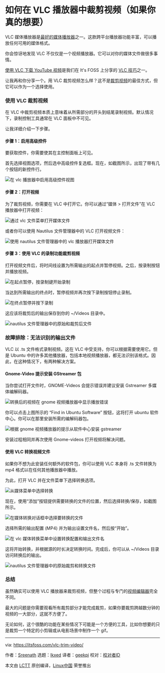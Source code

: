 [#]: subject: "How to Trim a Video in VLC Player [If You Really Want to]"
[#]: via: "https://itsfoss.com/vlc-trim-video/"
[#]: author: "Sreenath https://itsfoss.com/author/sreenath/"
[#]: collector: "lkxed"
[#]: translator: "geekpi"
[#]: reviewer: " "
[#]: publisher: " "
[#]: url: " "

如何在 VLC 播放器中裁剪视频（如果你真的想要）
======

VLC 媒体播放器是[最好的媒体播放器][1]之一。这款跨平台播放器功能丰富，可以播放任何可用的媒体格式。

你会惊讶地发现 VLC 不仅仅是一个视频播放器。它可以对你的媒体文件做很多事情。

[使用 VLC 下载 YouTube 视频][2]是我们在 It's FOSS 上分享的 [VLC 技巧][3]之一。

让我再和你分享一个。用 VLC 裁剪视频怎么样？这不是[裁剪视频][4]的最佳方式，但它可以作为一个选择使用。

### 使用 VLC 裁剪视频

在 VLC 中裁剪视频本质上意味着从所需部分的开头到结尾录制视频。默认情况下，录制控制工具通常在 VLC 面板中不可见。

让我详细介绍一下步骤。

#### 步骤 1：启用高级控件

要获取控件，你需要使其在主控制面板上可见。

首先选择视图选项，然后选中高级控件复选框。现在，如截图所示，出现了带有几个按钮的新控件行。

![在 vlc 播放器中启用高级控件视图][5]

#### 步骤 2：打开视频

为了裁剪视频，你需要在 VLC 中打开它。你可以通过“媒体 > 打开文件”在 VLC 播放器中打开视频：

![通过 vlc 文件菜单打开媒体文件][6]

或者你可以使用 Nautilus 文件管理器中的 VLC 打开视频文件：

![使用 nautilus 文件管理器中的 vlc 播放器打开媒体文件][7]

#### 步骤 3：使用 VLC 的录制功能裁剪视频

打开视频文件后，将时间线设置为所需输出的起点并暂停视频。之后，按录制按钮并播放视频。

![在起点暂停，按录制键开始录制][8]

当达到所需输出的终点时，暂停视频并再次按下录制按钮停止录制。

![在终点暂停并按下录制][9]

这应该将裁剪后的输出保存到你的 \~/Videos 目录中。

![nautilus 文件管理器中的原始和裁剪后文件][10]

### 故障排除：无法识别的输出文件

VLC 以 .ts 文件格式录制视频。这在 VLC 中受支持，你可以根据需要使用它。但是 Ubuntu 中的许多其他播放器，包括本地视频播放器，都无法识别该格式。因此，在这种情况下，有两种解决方案。

#### Gnome-Video 提示安装 GStreamer 包

当你尝试打开文件时，GNOME-Videos 会提示错误并建议安装 Gstreamer 多媒体编解码器。

![转换后的视频在 gnome 视频播放器中显示播放错误][11]

你可以点击上图所示的 “Find in Ubuntu Software” 按钮，这将打开 ubuntu 软件中心。你可以在那里安装所需的编解码器包。

![根据 gnome 视频播放器的提示从软件中心安装 gstreamer][12]

安装过程相同并再次使用 Gnome-videos 打开视频将解决问题。

#### 使用 VLC 转换视频文件

如果你不想为此安装任何额外的软件包，你可以使用 VLC 本身将 .ts 文件转换为 mp4 格式以在任何其他播放器中播放。

为此，打开 VLC 并在文件菜单下选择转换选项。

![从媒体菜单中选择转换][13]

现在，使用“添加”按钮提供需要转换的文件的位置，然后选择转换/保存，如截图所示。

![在媒体转换对话框中选择要转换的文件][14]

选择所需的输出配置 (MP4) 并为输出设置文件名，然后按“开始”。

![在 vlc 媒体转换菜单中设置转换配置和输出文件名][15]

这将开始转换，并根据源的时长决定转换时间。完成后，你可以从 \~/Videos 目录访问转换后的输出。

![nautilus 文件管理器中的原始裁剪和转换文件][16]

### 总结

虽然确实可以使用 VLC 播放器来裁剪视频，但整个过程与专门的[视频编辑器][17]完全不同。

最大的问题是你需要观看所有裁剪部分才能完成裁剪，如果你要裁剪跨越数分钟的视频的一大部分，这就不方便了。

无论如何，这个很酷的功能在某些情况下可能是一个方便的工具，比如你想要的只是裁剪一个特定的小剪辑或从电影场景中制作一个 gif。

--------------------------------------------------------------------------------

via: https://itsfoss.com/vlc-trim-video/

作者：[Sreenath][a]
选题：[lkxed][b]
译者：[geekpi](https://github.com/geekpi)
校对：[校对者ID](https://github.com/校对者ID)

本文由 [LCTT](https://github.com/LCTT/TranslateProject) 原创编译，[Linux中国](https://linux.cn/) 荣誉推出

[a]: https://itsfoss.com/author/sreenath/
[b]: https://github.com/lkxed
[1]: https://itsfoss.com/video-players-linux/
[2]: https://itsfoss.com/download-youtube-videos-vlc/
[3]: https://itsfoss.com/simple-vlc-tips/
[4]: https://itsfoss.com/video-trimmer/
[5]: https://itsfoss.com/wp-content/uploads/2022/11/enable-advanced-controls-view-in-vlc-player.png
[6]: https://itsfoss.com/wp-content/uploads/2022/11/open-media-file-through-vlc-file-menu.png
[7]: https://itsfoss.com/wp-content/uploads/2022/11/open-media-file-with-vlc-player-from-nautilus-file-manager.png
[8]: https://itsfoss.com/wp-content/uploads/2022/11/pause-at-start-point-and-start-record-by-pressing-record-button.png
[9]: https://itsfoss.com/wp-content/uploads/2022/11/pause-at-end-point-and-press-record.png
[10]: https://itsfoss.com/wp-content/uploads/2022/11/original-and-trimmed-file-in-nautilus-file-manager.png
[11]: https://itsfoss.com/wp-content/uploads/2022/11/converted-video-shows-a-play-error-in-gnome-video-player-app.png
[12]: https://itsfoss.com/wp-content/uploads/2022/11/install-gstreamer-from-software-as-prompted-by-the-gnome-video-player.png
[13]: https://itsfoss.com/wp-content/uploads/2022/11/select-convert-from-media-menu.png
[14]: https://itsfoss.com/wp-content/uploads/2022/11/select-file-to-convert-in-the-media-convert-dialog-box.png
[15]: https://itsfoss.com/wp-content/uploads/2022/11/set-conversion-profiles-and-output-file-name-in-vlc-media-convert-menu.png
[16]: https://itsfoss.com/wp-content/uploads/2022/11/original-trimmed-and-converted-file-in-nautilus-file-manager.png
[17]: https://itsfoss.com/open-source-video-editors/
